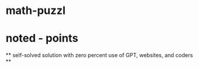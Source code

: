 # math-puzzl
# noted - points
  ** self-solved solution with zero percent use of GPT, websites, and coders ** 
